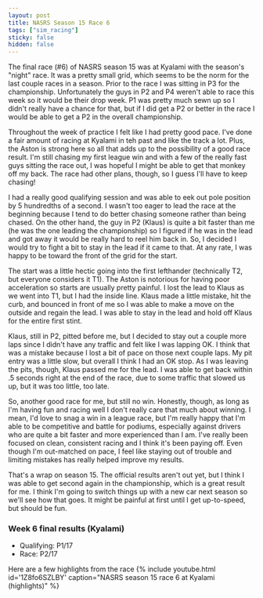 ```yaml
---
layout: post
title: NASRS Season 15 Race 6
tags: ["sim_racing"]
sticky: false
hidden: false
---
```


The final race (#6) of NASRS season 15 was at Kyalami with the season's "night" race.  It was a pretty small grid, which seems to be the norm for the last couple races in a season.  Prior to the race I was sitting in P3 for the championship.  Unfortunately the guys in P2 and P4 weren't able to race this week so it would be their drop week.  P1 was pretty much sewn up so I didn't really have a chance for that, but if I did get a P2 or better in the race I would be able to get a P2 in the overall championship.

Throughout the week of practice I felt like I had pretty good pace.  I've done a fair amount of racing at Kyalami in teh past and like the track a lot.  Plus, the Aston is strong here so all that adds up to the possibility of a good race result.  I'm still chasing my first league win and with a few of the really fast guys sitting the race out, I was hopeful I might be able to get that monkey off my back.  The race had other plans, though, so I guess I'll have to keep chasing!

I had a really good qualifying session and was able to eek out pole position by 5 hundredths of a second.  I wasn't too eager to lead the race at the beginning because I tend to do better chasing someone rather than being chased.  On the other hand, the guy in P2 (Klaus) is quite a bit faster than me (he was the one leading the championship) so I figured if he was in the lead and got away it would be really hard to reel him back in.  So, I decided I would try to fight a bit to stay in the lead if it came to that.  At any rate, I was happy to be toward the front of the grid for the start.

The start was a little hectic going into the first lefthander (technically T2, but everyone considers it T1).  The Aston is notorious for having poor acceleration so starts are usually pretty painful.  I lost the lead to Klaus as we went into T1, but I had the inside line.  Klaus made a little mistake, hit the curb, and bounced in front of me so I was able to make a move on the outside and regain the lead.  I was able to stay in the lead and hold off Klaus for the entire first stint.

Klaus, still in P2, pitted before me, but I decided to stay out a couple more laps since I didn't have any traffic and felt like I was lapping OK.  I think that was a mistake because I lost a bit of pace on those next couple laps.  My pit entry was a little slow, but overall I think I had an OK stop.  As I was leaving the pits, though, Klaus passed me for the lead.  I was able to get back within .5 seconds right at the end of the race, due to some traffic that slowed us up, but it was too little, too late.

So, another good race for me, but still no win.  Honestly, though, as long as I'm having fun and racing well I don't really care that much about winning.  I mean, I'd love to snag a win in a league race, but I'm really happy that I'm able to be competitive and battle for podiums, especially against drivers who are quite a bit faster and more experienced than I am.  I've really been focused on clean, consistent racing and I think it's been paying off.  Even though I'm out-matched on pace, I feel like staying out of trouble and limiting mistakes has really helped improve my results.

That's a wrap on season 15.  The official results aren't out yet, but I think I was able to get second again in the championship, which is a great result for me.  I think I'm going to switch things up with a new car next season so we'll see how that goes.  It might be painful at first until I get up-to-speed, but should be fun.

### Week 6 final results (Kyalami)
- Qualifying: P1/17
- Race: P2/17

Here are a few highlights from the race
{% include youtube.html id='1Z8fo6SZLBY' caption="NASRS season 15 race 6 at Kyalami (highlights)" %}